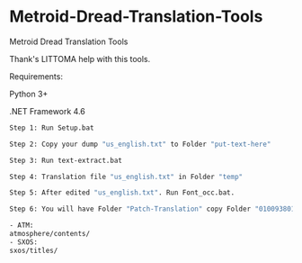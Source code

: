 # Metroid-Dread-Translation-Tools
Metroid Dread Translation Tools

Thank's LITTOMA help with this tools.

Requirements:

Python 3+

.NET Framework 4.6
```bash
Step 1: Run Setup.bat

Step 2: Copy your dump "us_english.txt" to Folder "put-text-here" 

Step 3: Run text-extract.bat

Step 4: Translation file "us_english.txt" in Folder "temp"

Step 5: After edited "us_english.txt". Run Font_occ.bat.

Step 6: You will have Folder "Patch-Translation" copy Folder "010093801237C000" to Mod folder layerfs.

- ATM:
atmosphere/contents/
- SXOS:
sxos/titles/
```
